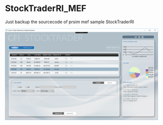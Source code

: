 # StockTraderRI_MEF
Just backup the sourcecode of prsim mef sample StockTraderRI

<img src="https://github.com/s77zz/StockTraderRI_MEF/blob/master/Desktop/StockTrader_mef_mainview.png" align="center">
